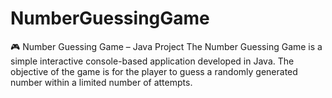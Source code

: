 # NumberGuessingGame
🎮 Number Guessing Game – Java Project The Number Guessing Game is a simple interactive console-based application developed in Java. The objective of the game is for the player to guess a randomly generated number within a limited number of attempts. 

